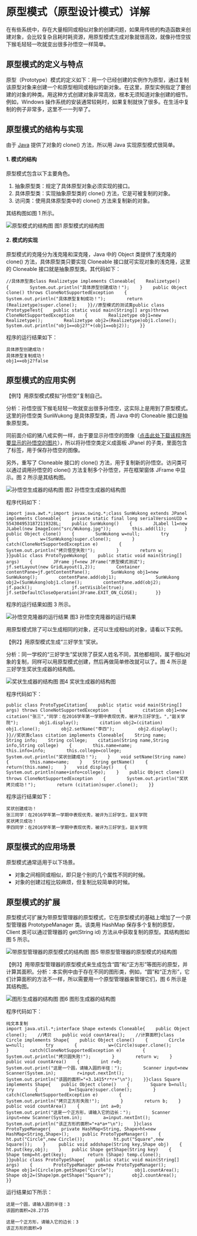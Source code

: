 



# 原型模式（原型设计模式）详解





在有些系统中，存在大量相同或相似对象的创建问题，如果用传统的构造函数来创建对象，会比较复杂且耗时耗资源，用原型模式生成对象就很高效，就像孙悟空拔下猴毛轻轻一吹就变出很多孙悟空一样简单。

## 原型模式的定义与特点

原型（Prototype）模式的定义如下：用一个已经创建的实例作为原型，通过复制该原型对象来创建一个和原型相同或相似的新对象。在这里，原型实例指定了要创建的对象的种类。用这种方式创建对象非常高效，根本无须知道对象创建的细节。例如，Windows 操作系统的安装通常较耗时，如果复制就快了很多。在生活中复制的例子非常多，这里不一一列举了。

## 原型模式的结构与实现

由于 [Java](http://c.biancheng.net/java/) 提供了对象的 clone() 方法，所以用 Java 实现原型模式很简单。

#### 1. 模式的结构

原型模式包含以下主要角色。

1. 抽象原型类：规定了具体原型对象必须实现的接口。
2. 具体原型类：实现抽象原型类的 clone() 方法，它是可被复制的对象。
3. 访问类：使用具体原型类中的 clone() 方法来复制新的对象。


其结构图如图 1 所示。



![原型模式的结构图](http://c.biancheng.net/uploads/allimg/181114/3-1Q114101Fa22.gif)
图1 原型模式的结构图

#### 2. 模式的实现

原型模式的克隆分为浅克隆和深克隆，Java 中的 Object 类提供了浅克隆的 clone() 方法，具体原型类只要实现 Cloneable 接口就可实现对象的浅克隆，这里的 Cloneable 接口就是抽象原型类。其代码如下：

```
//具体原型类class Realizetype implements Cloneable{    Realizetype()    {        System.out.println("具体原型创建成功！");    }    public Object clone() throws CloneNotSupportedException    {        System.out.println("具体原型复制成功！");        return (Realizetype)super.clone();    }}//原型模式的测试类public class PrototypeTest{    public static void main(String[] args)throws CloneNotSupportedException    {        Realizetype obj1=new Realizetype();        Realizetype obj2=(Realizetype)obj1.clone();        System.out.println("obj1==obj2?"+(obj1==obj2));    }}
```


程序的运行结果如下：

```
具体原型创建成功！
具体原型复制成功！
obj1==obj2?false
```

## 原型模式的应用实例

【例1】用原型模式模拟“孙悟空”复制自己。

分析：孙悟空拔下猴毛轻轻一吹就变出很多孙悟空，这实际上是用到了原型模式。这里的孙悟空类 SunWukong 是具体原型类，而 Java 中的 Cloneable 接口是抽象原型类。

同前面介绍的猪八戒实例一样，由于要显示孙悟空的图像（[点击此处下载该程序所要显示的孙悟空的图片](http://c.biancheng.net/uploads/soft/181113/3-1Q114103933.zip)），所以将孙悟空类定义成面板 JPanel 的子类，里面包含了标签，用于保存孙悟空的图像。

另外，重写了 Cloneable 接口的 clone() 方法，用于复制新的孙悟空。访问类可以通过调用孙悟空的 clone() 方法复制多个孙悟空，并在框架窗体 JFrame 中显示。图 2 所示是其结构图。



![孙悟空生成器的结构图](http://c.biancheng.net/uploads/allimg/181114/3-1Q114101K4L9.gif)
图2 孙悟空生成器的结构图


程序代码如下：

```
import java.awt.*;import javax.swing.*;class SunWukong extends JPanel implements Cloneable{    private static final long serialVersionUID = 5543049531872119328L;    public SunWukong()    {        JLabel l1=new JLabel(new ImageIcon("src/Wukong.jpg"));        this.add(l1);       }    public Object clone()    {        SunWukong w=null;        try        {            w=(SunWukong)super.clone();        }        catch(CloneNotSupportedException e)        {            System.out.println("拷贝悟空失败!");        }        return w;    }}public class ProtoTypeWukong{    public static void main(String[] args)    {        JFrame jf=new JFrame("原型模式测试");        jf.setLayout(new GridLayout(1,2));        Container contentPane=jf.getContentPane();        SunWukong obj1=new SunWukong();        contentPane.add(obj1);               SunWukong obj2=(SunWukong)obj1.clone();        contentPane.add(obj2);           jf.pack();               jf.setVisible(true);        jf.setDefaultCloseOperation(JFrame.EXIT_ON_CLOSE);       }}
```


程序的运行结果如图 3 所示。



![孙悟空克隆器的运行结果](http://c.biancheng.net/uploads/allimg/181114/3-1Q114102002601.gif)
图3 孙悟空克隆器的运行结果


用原型模式除了可以生成相同的对象，还可以生成相似的对象，请看以下实例。

【例2】用原型模式生成“三好学生”奖状。

分析：同一学校的“三好学生”奖状除了获奖人姓名不同，其他都相同，属于相似对象的复制，同样可以用原型模式创建，然后再做简单修改就可以了。图 4 所示是三好学生奖状生成器的结构图。



![奖状生成器的结构图](http://c.biancheng.net/uploads/allimg/181114/3-1Q114101SUJ.gif)
图4 奖状生成器的结构图


程序代码如下：

```
public class ProtoTypeCitation{    public static void main(String[] args) throws CloneNotSupportedException    {        citation obj1=new citation("张三","同学：在2016学年第一学期中表现优秀，被评为三好学生。","韶关学院");        obj1.display();        citation obj2=(citation) obj1.clone();        obj2.setName("李四");         obj2.display();    }}//奖状类class citation implements Cloneable{    String name;    String info;    String college;    citation(String name,String info,String college)    {        this.name=name;        this.info=info;        this.college=college;        System.out.println("奖状创建成功！");    }    void setName(String name)    {        this.name=name;    }    String getName()    {        return(this.name);    }    void display()    {        System.out.println(name+info+college);    }    public Object clone() throws CloneNotSupportedException    {        System.out.println("奖状拷贝成功！");        return (citation)super.clone();    }}
```


程序运行结果如下：

```
奖状创建成功！
张三同学：在2016学年第一学期中表现优秀，被评为三好学生。韶关学院
奖状拷贝成功！
李四同学：在2016学年第一学期中表现优秀，被评为三好学生。韶关学院
```

## 原型模式的应用场景

原型模式通常适用于以下场景。

- 对象之间相同或相似，即只是个别的几个属性不同的时候。
- 对象的创建过程比较麻烦，但复制比较简单的时候。

## 原型模式的扩展

原型模式可扩展为带原型管理器的原型模式，它在原型模式的基础上增加了一个原型管理器 PrototypeManager 类。该类用 HashMap 保存多个复制的原型，Client 类可以通过管理器的 get(String id) 方法从中获取复制的原型。其结构图如图 5 所示。



![带原型管理器的原型模式的结构图](http://c.biancheng.net/uploads/allimg/181114/3-1Q114102049214.gif)
图5 带原型管理器的原型模式的结构图


【例3】用带原型管理器的原型模式来生成包含“圆”和“正方形”等图形的原型，并计算其面积。分析：本实例中由于存在不同的图形类，例如，“圆”和“正方形”，它们计算面积的方法不一样，所以需要用一个原型管理器来管理它们，图 6 所示是其结构图。



![图形生成器的结构图](http://c.biancheng.net/uploads/allimg/181114/3-1Q11410212a20.gif)
图6 图形生成器的结构图


程序代码如下：

```
纯文本复制
import java.util.*;interface Shape extends Cloneable{    public Object clone();    //拷贝    public void countArea();    //计算面积}class Circle implements Shape{    public Object clone()    {        Circle w=null;        try        {            w=(Circle)super.clone();        }        catch(CloneNotSupportedException e)        {            System.out.println("拷贝圆失败!");        }        return w;    }    public void countArea()    {        int r=0;        System.out.print("这是一个圆，请输入圆的半径：");        Scanner input=new Scanner(System.in);        r=input.nextInt();        System.out.println("该圆的面积="+3.1415*r*r+"\n");    }}class Square implements Shape{    public Object clone()    {        Square b=null;        try        {            b=(Square)super.clone();        }        catch(CloneNotSupportedException e)        {            System.out.println("拷贝正方形失败!");        }        return b;    }    public void countArea()    {        int a=0;        System.out.print("这是一个正方形，请输入它的边长：");        Scanner input=new Scanner(System.in);        a=input.nextInt();        System.out.println("该正方形的面积="+a*a+"\n");    }}class ProtoTypeManager{    private HashMap<String, Shape>ht=new HashMap<String,Shape>();     public ProtoTypeManager()    {        ht.put("Circle",new Circle());           ht.put("Square",new Square());    }     public void addshape(String key,Shape obj)    {        ht.put(key,obj);    }    public Shape getShape(String key)    {        Shape temp=ht.get(key);        return (Shape) temp.clone();    }}public class ProtoTypeShape{    public static void main(String[] args)    {        ProtoTypeManager pm=new ProtoTypeManager();            Shape obj1=(Circle)pm.getShape("Circle");        obj1.countArea();                  Shape obj2=(Shape)pm.getShape("Square");        obj2.countArea();         }}
```


运行结果如下所示：

```
这是一个圆，请输入圆的半径：3
该圆的面积=28.2735

这是一个正方形，请输入它的边长：3
该正方形的面积=9
```